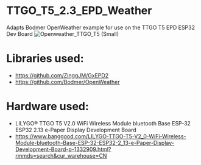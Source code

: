# TTGO_T5_2.3_EPD_Weather
Adapts Bodmer OpenWeather example for use on the TTGO T5 EPD ESP32 Dev Board
![Openweather_TTGO_T5 (Small)](https://user-images.githubusercontent.com/31633408/99468428-6a45f400-28f5-11eb-8221-ee64c49564c1.jpeg)

# Libraries used:
* https://github.com/ZinggJM/GxEPD2
* https://github.com/Bodmer/OpenWeather

# Hardware used:
* LILYGO® TTGO T5 V2.0 WiFi Wireless Module bluetooth Base ESP-32 ESP32 2.13 e-Paper Display Development Board
* https://www.banggood.com/LILYGO-TTGO-T5-V2_0-WiFi-Wireless-Module-bluetooth-Base-ESP-32-ESP32-2_13-e-Paper-Display-Development-Board-p-1332909.html?rmmds=search&cur_warehouse=CN
